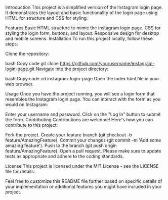 Introduction
This project is a simplified version of the Instagram login page. It demonstrates the layout and basic functionality of the login page using HTML for structure and CSS for styling.

Features
Basic HTML structure to mimic the Instagram login page.
CSS for styling the login form, buttons, and layout.
Responsive design for desktop and mobile screens.
Installation
To run this project locally, follow these steps:

Clone the repository:

bash
Copy code
git clone https://github.com/yourusername/instagram-login-page.git
Navigate into the project directory:

bash
Copy code
cd instagram-login-page
Open the index.html file in your web browser.

Usage
Once you have the project running, you will see a login form that resembles the Instagram login page. You can interact with the form as you would on Instagram:

Enter your username and password.
Click on the "Log In" button to submit the form.
Contributing
Contributions are welcome! Here's how you can contribute to this project:

Fork the project.
Create your feature branch (git checkout -b feature/AmazingFeature).
Commit your changes (git commit -m 'Add some amazing feature').
Push to the branch (git push origin feature/AmazingFeature).
Open a pull request.
Please make sure to update tests as appropriate and adhere to the coding standards.

License
This project is licensed under the MIT License - see the LICENSE file for details.

Feel free to customize this README file further based on specific details of your implementation or additional features you might have included in your project.



